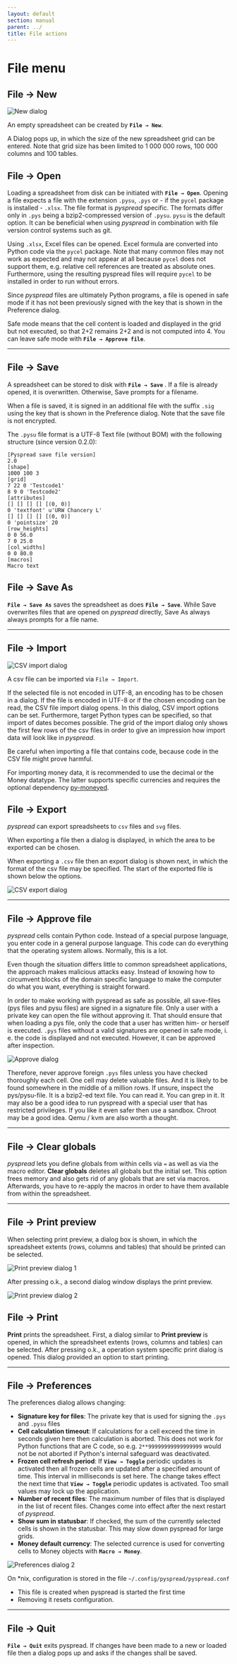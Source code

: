 ```yaml
---
layout: default
section: manual
parent: ../
title: File actions
---
```


# File menu

## File → New

![New dialog](images/screenshot_new_dialog.png)

An empty spreadsheet can be created by **`File → New`**.

A Dialog pops up, in which the size of the new spreadsheet grid can be entered. Note
that grid size has been limited to 1 000 000 rows, 100 000 columns and 100 tables.

## File → Open

Loading a spreadsheet from disk can be initiated with **`File → Open`**. Opening a
file expects a file with the extension `.pysu`, `.pys` or - if the `pycel` package is installed - `.xlsx`. The file format is *pyspread* specific. The formats differ only in `.pys` being a bzip2-compressed version of `.pysu`. `pysu` is the default option. It can be beneficial when using *pyspread* in combination with file version control systems such as git.

Using `.xlsx`, Excel files can be opened. Excel formula are converted into Python code via the `pycel` package. Note that many common files may not work as expected and may not appear at all because `pycel` does not support them, e.g. relative cell references are treated as absolute ones. Furthermore, using the resulting pyspread files will require `pycel` to be installed in order to run without errors.

Since *pyspread* files are ultimately Python programs, a file is opened in safe mode if
it has not been previously signed with the key that is shown in the Preference dialog.

Safe mode means that the cell content is loaded and displayed in the grid but not executed, so that 2+2 remains 2+2 and is not computed into 4. You can leave safe mode with **`File → Approve file`**.

----------

## File → Save

A spreadsheet can be stored to disk with **`File → Save`** . If a file is already opened, it is
overwritten. Otherwise, Save prompts for a filename.

When a file is saved, it is signed in an additional file with the suffix `.sig` using the key that is shown in the Preference dialog. Note that the save file is not encrypted.

The `.pysu` file format is a UTF-8 Text file (without BOM) with the following structure (since version 0.2.0):

```
[Pyspread save file version]
2.0
[shape]
1000 100 3
[grid]
7 22 0 'Testcode1'
8 9 0 'Testcode2'
[attributes]
[] [] [] [] [(0, 0)]
0 'textfont' u'URW Chancery L'
[] [] [] [] [(0, 0)]
0 'pointsize' 20
[row_heights]
0 0 56.0
7 0 25.0
[col_widths]
0 0 80.0
[macros]
Macro text
```

## File → Save As
**`File → Save As`** saves the spreadsheet as does **`File → Save`**. While Save overwrites files that are opened on *pyspread* directly, Save As always always prompts for a file name.

----------

## File → Import

![CSV import dialog](images/screenshot_csv_import.png)

A csv file can be imported via `File → Import`.

If the selected file is not encoded in UTF-8, an encoding has to be chosen in a dialog. If the file is encoded in UTF-8 or if the chosen encoding can be read, the CSV file import dialog opens. In this dialog, CSV import options can be set. Furthermore, target Python types can be specified, so that import of dates becomes possible. The grid of the import dialog only shows the first few rows of the csv files in order to give an impression how import data will look like in *pyspread*.

Be careful when importing a file that contains code, because code in the CSV file might prove harmful.

For importing money data, it is recommended to use the decimal or the Money datatype. The latter supports specific currencies and requires the optional dependency [py-moneyed](https://pypi.org/project/py-moneyed/).

## File → Export

*pyspread* can export spreadsheets to `csv` files and `svg` files.

When exporting a file then a dialog is displayed, in which the area to be exported can be chosen.

When exporting a `.csv` file then an export dialog is shown next, in which the format of the csv file may be specified. The start of the exported file is shown below the options.

![CSV export dialog](images/screenshot_csv_export.png)

----------

## File → Approve file

*pyspread*  cells contain Python code. Instead of a special purpose language, you enter code in a general purpose language. This code can do everything that the operating system allows. Normally, this is a lot.

Even though the situation differs little to common spreadsheet applications, the approach makes malicious attacks easy. Instead of knowing how to circumvent blocks of the domain specific language to make the computer do what you want, everything is straight forward.

In order to make working with pyspread as safe as possible, all save-files (pys files and pysu files) are signed in a signature file. Only a user with a private key can open the file without approving it. That should ensure that when loading a pys file, only the code that a user has written him- or herself is executed. `.pys` files without a valid signatures are opened in safe mode, i. e. the code is displayed and not executed. However, it can be approved after inspection.

![Approve dialog](images/screenshot_approve_dialog.png)

Therefore, never approve foreign `.pys` files unless you have checked thoroughly each cell. One cell may delete valuable files. And it is likely to be found somewhere in the middle of a million rows. If unsure, inspect the pys/pysu-file. It is a bzip2-ed text file. You can read it. You can grep in it. It may also be a good idea to run pyspread with a special user that has restricted privileges. If you like it even safer then use a sandbox. Chroot may be a good idea. Qemu / kvm are also worth a thought.

----------

## File → Clear globals

*pyspread* lets you define globals from within cells via `=` as well as via the macro editor. **Clear globals** deletes all globals but the initial set. This option frees memory and also gets rid of any globals that are set via macros. Afterwards, you have to re-apply the macros in order to have them available from within the spreadsheet.

----------

## File → Print preview

When selecting print preview, a dialog box is shown, in which the spreadsheet extents (rows, columns and tables) that should be printed can be selected.

![Print preview dialog 1](images/screenshot_print_preview_1.png)

After pressing o.k., a second dialog window displays the print preview.

![Print preview dialog 2](images/screenshot_print_preview_2.png)

## File → Print

**Print** prints the spreadsheet. First, a dialog similar to **Print preview** is opened, in which the spreadsheet extents (rows, columns and tables) can be selected. After pressing o.k., a operation system specific print dialog is opened. This dialog provided an option to start printing.

----------

## File → Preferences

The preferences dialog allows changing:

- **Signature key for files**: The private key that is used for signing the `.pys` and `.pysu` files
- **Cell calculation timeout**: If calculations for a cell exceed the time in seconds given here then calculation is aborted. This does not work for Python functions that are C code, so e.g. `2**99999999999999999` would not be not aborted if Python's internal safeguard was deactivated.
- **Frozen cell refresh period**: If **`View → Toggle`** periodic updates is activated then all frozen cells are updated after a specified amount of time. This interval in milliseconds is set here. The change takes effect the next time that **`View → Toggle`** periodic updates is activated. Too small values may lock up the application.
- **Number of recent files**: The maximum number of files that is displayed in the list of recent files. Changes come into effect after the next restart of *pyspread*.
- **Show sum in statusbar**: If checked, the sum of the currently selected cells is shown in the statusbar. This may slow down pyspread for large grids.
- **Money default currency**: The selected currence is used for converting cells to Money objects with **`Macro → Money`**.

![Preferences dialog 2](images/screenshot_preferences_dialog.png)

On *nix, configuration is stored in the file `~/.config/pyspread/pyspread.conf`
- This file is created when pyspread is started the first time
- Removing it resets configuration.

----------

## File → Quit

**`File → Quit`** exits pyspread. If changes have been made to a new or loaded file then a dialog pops up and asks if the changes shall be saved.
